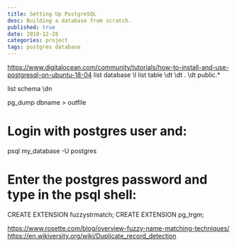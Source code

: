 ```yaml
---
title: Setting Up PostgreSQL
desc: Building a database from scratch.
published: true
date: 2018-12-28
categories: project
tags: postgres database
---
```

https://www.digitalocean.com/community/tutorials/how-to-install-and-use-postgresql-on-ubuntu-18-04
list database \l
list table \dt
\dt *.*
\dt public.*

list schema \dn

pg_dump dbname > outfile

# Login with postgres user and:
psql my_database -U postgres
# Enter the postgres password and type in the psql shell:
CREATE EXTENSION fuzzystrmatch;
CREATE EXTENSION pg_trgm;

https://www.rosette.com/blog/overview-fuzzy-name-matching-techniques/
https://en.wikiversity.org/wiki/Duplicate_record_detection

